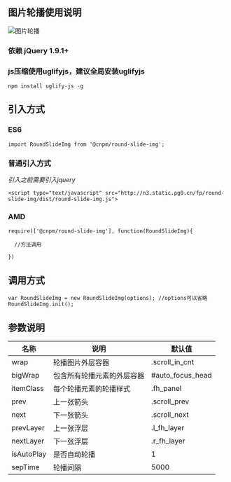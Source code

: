 ## 图片轮播使用说明

![图片轮播](http://p1lj739vz.bkt.clouddn.com/round-slide-img/default.png)

### 依赖 jQuery 1.9.1+
### js压缩使用uglifyjs，建议全局安装uglifyjs
`npm install uglify-js -g`

## 引入方式

### ES6

```
import RoundSlideImg from '@cnpm/round-slide-img';
```

### 普通引入方式

*引入之前需要引入jquery*

`<script type="text/javascript" src="http://n3.static.pg0.cn/fp/round-slide-img/dist/round-slide-img.js">`


### AMD
```
require(['@cnpm/round-slide-img'], function(RoundSlideImg){

  //方法调用

})
```

## 调用方式

```
var RoundSlideImg = new RoundSlideImg(options); //options可以省略
RoundSlideImg.init();
```

## 参数说明

名称 | 说明 | 默认值
----- | ------ | ------
wrap | 轮播图片外层容器 | .scroll_in_cnt
bigWrap | 包含所有轮播元素的外层容器 | #auto_focus_head
itemClass | 每个轮播元素的轮播样式 | .fh_panel
prev | 上一张箭头 | .scroll_prev
next | 下一张箭头 | .scroll_next
prevLayer | 上一张浮层 | .l_fh_layer
nextLayer | 下一张浮层 | .r_fh_layer
isAutoPlay | 是否自动轮播 | 1
sepTime | 轮播间隔 | 5000
